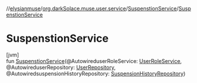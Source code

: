 //[elysianmuse](../../../index.md)/[org.darkSolace.muse.user.service](../index.md)/[SuspenstionService](index.md)/[SuspenstionService](-suspenstion-service.md)

# SuspenstionService

[jvm]\
fun [SuspenstionService](-suspenstion-service.md)(@AutowireduserRoleService: [UserRoleService](../-user-role-service/index.md), @AutowireduserRepository: [UserRepository](../../org.darkSolace.muse.user.repository/-user-repository/index.md), @AutowiredsuspensionHistoryRepository: [SuspensionHistoryRepository](../../org.darkSolace.muse.user.repository/-suspension-history-repository/index.md))
